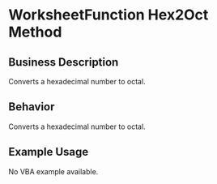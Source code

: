 # WorksheetFunction Hex2Oct Method

## Business Description
Converts a hexadecimal number to octal.

## Behavior
Converts a hexadecimal number to octal.

## Example Usage
No VBA example available.